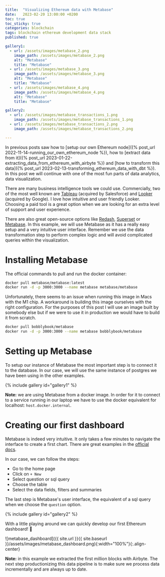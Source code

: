 ```yaml
---
title:  "Visualizing Ethereum data with Metabase"
date:   2023-02-20 13:00:00 +0200
toc: true
toc_sticky: true
categories: blockchain
tags: blockchain ethereum development data stack
published: true

gallery1:
  - url: /assets/images/metabase_2.png
    image_path: /assets/images/metabase_2.png
    alt: "Metabase"
    title: "Metabase"
  - url: /assets/images/metabase_3.png
    image_path: /assets/images/metabase_3.png
    alt: "Metabase"
    title: "Metabase"
  - url: /assets/images/metabase_4.png
    image_path: /assets/images/metabase_4.png
    alt: "Metabase"
    title: "Metabase"

gallery2:
  - url: /assets/images/metabase_transactions_1.png
    image_path: /assets/images/metabase_transactions_1.png
  - url: /assets/images/metabase_transactions_2.png
    image_path: /assets/images/metabase_transactions_2.png

---
```


In previous posts saw how to [setup our own Ethereum node]({% post_url 2022-11-14-running_our_own_ethereum_node %}), how to [extract data from it]({% post_url 2023-01-22-extracting_data_from_ethereum_with_airbyte %}) and [how to transform this data]({% post_url 2023-02-13-transforming_ethereum_data_with_dbt %}). In this post we will continue with one of the most fun parts of data analytics, data visualization.

There are many business intelligence tools we could use. Commercially, two of the most well known are [Tableau](https://www.tableau.com/) (acquired by Salesforce) and [Looker](https://www.looker.com/) (acquired by Google). I love how intuitive and user friendly Looker. Choosing a paid tool is a great option when we are looking for an extra level of support and user experience.

There are also great open-source options like [Redash](https://redash.io/), [Superset](https://superset.apache.org/) or [Metabase](https://www.metabase.com/). In this example, we will use Metabase as it has a really easy setup and a very intuitive user interface. Remember we use the data transformation step to perform complex logic and will avoid complicated queries within the visualization.

# Installing Metabase

The official commands to pull and run the docker container:

```bash
docker pull metabase/metabase:latest
docker run -d -p 3000:3000 --name metabase metabase/metabase
```

Unfortunately, there seems to an issue when running this image in Macs with the M1 chip. A workaround is building this image ourselves with the right configuration. For the purposes of this post I will use an image built by somebody else but if we were to use it in production we would have to build it from scratch.

```bash
docker pull bobblybook/metabase
docker run -d -p 3000:3000 --name metabase bobblybook/metabase
```

# Setting up Metabase

To setup our instance of Metabase the most important step is to connect it to the database. In our case, we will use the same instance of postgres we have been using in the other examples.

{% include gallery id="gallery1" %}

**Note:** we are using Metabase from a docker image. In order for it to connect to a service running in our laptop we have to use the docker equivalent for localhost: `host.docker.internal`.

# Creating our first dashboard

Metabase is indeed very intuitive. It only takes a few minutes to navigate the interface to create a first chart. There are great examples in the [official docs](https://www.metabase.com/learn/getting-started/getting-started).

In our case, we can follow the steps:
* Go to the home page
* Click on `+ New`
* Select question or sql query
* Choose the table
* Select the data fields, filters and summaries

The last step is Metabase's user interface, the equivalent of a sql query when we choose the `question` option.

{% include gallery id="gallery2" %}

With a little playing around we can quickly develop our first Ethereum dashboard! 🚀

![metabase_dashboard]({{ site.url }}{{ site.baseurl }}/assets/images/metabase_dashboard.png){:width="100%"}{:.align-center}

**Note:** in this example we extracted the first million blocks with Airbyte. The next step productionizing this data pipeline is to make sure we process data incrementally and are always up to date.